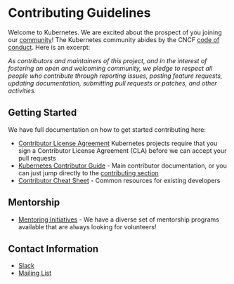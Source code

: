 # Contributing Guidelines

Welcome to Kubernetes. We are excited about the prospect of you joining our [community](https://git.k8s.io/community)! The Kubernetes community abides by the CNCF [code of conduct](code-of-conduct.md). Here is an excerpt:

_As contributors and maintainers of this project, and in the interest of fostering an open and welcoming community, we pledge to respect all people who contribute through reporting issues, posting feature requests, updating documentation, submitting pull requests or patches, and other activities._

## Getting Started

We have full documentation on how to get started contributing here:

<!---
If your repo has certain guidelines for contribution, put them here ahead of the general k8s resources
-->

- [Contributor License Agreement](https://git.k8s.io/community/CLA.md) Kubernetes projects require that you sign a Contributor License Agreement (CLA) before we can accept your pull requests
- [Kubernetes Contributor Guide](https://git.k8s.io/community/contributors/guide) - Main contributor documentation, or you can just jump directly to the [contributing section](https://git.k8s.io/community/contributors/guide#contributing)
- [Contributor Cheat Sheet](https://github.com/kubernetes/community/blob/master/contributors/guide/contributor-cheatsheet/README.md) - Common resources for existing developers

## Mentorship

- [Mentoring Initiatives](https://git.k8s.io/community/mentoring) - We have a diverse set of mentorship programs available that are always looking for volunteers!

## Contact Information

- [Slack](https://kubernetes.slack.com/messages/sig-storage)
- [Mailing List](https://groups.google.com/forum/#!forum/kubernetes-sig-storage)
